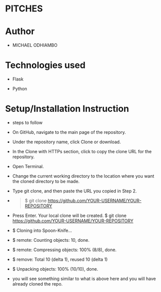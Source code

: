 # PITCHES

# Author
* MICHAEL ODHIAMBO

# Technologies used
* Flask

* Python

# Setup/Installation Instruction


* steps to follow
* On GitHub, navigate to the main page of the repository.
* Under the repository name, click Clone or download.
* In the Clone with HTTPs section, click to copy the clone URL for the repository.
* Open Terminal.
* Change the current working directory to the location where you want the cloned directory to be made.
* Type git clone, and then paste the URL you copied in Step 2.
*  > $ git clone https://github.com/YOUR-USERNAME/YOUR-REPOSITORY
*  Press Enter. Your local clone will be created. $ git clone https://github.com/YOUR-USERNAME/YOUR-REPOSITORY

* $ Cloning into Spoon-Knife...
* $ remote: Counting objects: 10, done.
* $ remote: Compressing objects: 100% (8/8), done.
* $ remove: Total 10 (delta 1), reused 10 (delta 1) 
* $ Unpacking objects: 100% (10/10), done.
* you will see something similar to what is above here and you will have already cloned the repo.